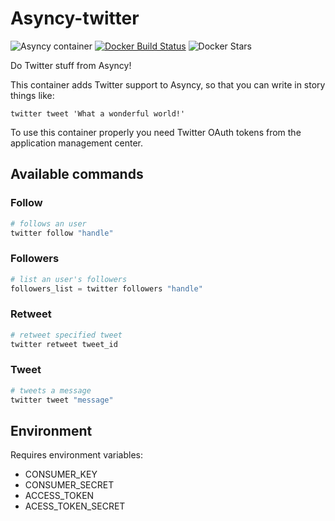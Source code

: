 # Asyncy-twitter

![Asyncy container](https://img.shields.io/badge/asyncy_container-ready-brightgreen.svg?style=for-the-badge)
[![Docker Build Status](https://img.shields.io/docker/build/asyncy/asyncy-twitter.svg?style=for-the-badge)](https://hub.docker.com/r/asyncy/asyncy-twitter/)
![Docker Stars](https://img.shields.io/docker/stars/asyncy/asyncy-twitter.svg?style=for-the-badge)

Do Twitter stuff from Asyncy!

This container adds Twitter support to Asyncy, so that you can write in story
things like:

```
twitter tweet 'What a wonderful world!'
```

To use this container properly you need Twitter OAuth tokens from the application
management center.

## Available commands

### Follow
```python
# follows an user
twitter follow "handle"
```

### Followers

```python
# list an user's followers
followers_list = twitter followers "handle"
```

### Retweet

```python
# retweet specified tweet
twitter retweet tweet_id
```

### Tweet

```python
# tweets a message
twitter tweet "message"
```

## Environment

Requires environment variables:

 - CONSUMER_KEY
 - CONSUMER_SECRET
 - ACCESS_TOKEN
 - ACESS_TOKEN_SECRET
